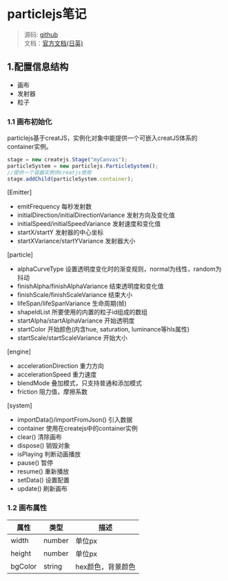 # particlejs笔记

>源码: [github](https://github.com/ics-creative/ParticleJS)  
>文档：[官方文档(日英)](https://ics-creative.github.io/ParticleJS/docs/index.html#_particlejs_d_.particlejs.colordata)  

## 1.配置信息结构
+ 画布  
+ 发射器  
+ 粒子  

### 1.1 画布初始化
particlejs基于creatJS，实例化对象中能提供一个可嵌入creatJS体系的container实例。  
```js
stage = new createjs.Stage("myCanvas");
particleSystem = new particlejs.ParticleSystem();
//提供一个容器实例供creatjs使用
stage.addChild(particleSystem.container);
```

[Emitter]  
+ emitFrequency 每秒发射数  
+ initialDirection/initialDirectionVariance 发射方向及变化值  
+ initialSpeed/initialSpeedVariance 发射速度和变化值  
+ startX/startY 发射器的中心坐标
+ startXVariance/startYVariance 发射器大小  

[particle]  
+ alphaCurveType 设置透明度变化时的渐变规则，normal为线性，random为抖动  
+ finishAlpha/finishAlphaVariance 结束透明度和变化值  
+ finishScale/finishScaleVariance 结束大小  
+ lifeSpan/lifeSpanVariance 生命周期(帧)  
+ shapeIdList 所要使用的内置的粒子id组成的数组  
+ startAlpha/startAlphaVariance 开始透明度  
+ startColor 开始颜色(内含hue, saturation, luminance等hls属性)  
+ startScale/startScaleVariance 开始大小 

[engine]  
+ accelerationDirection 重力方向  
+ accelerationSpeed 重力速度  
+ blendMode 叠加模式，只支持普通和添加模式  
+ friction 阻力值，摩擦系数  

[system]  
+ importData()/importFromJson() 引入数据  
+ container 使用在createjs中的container实例  
+ clear() 清除画布  
+ dispose() 销毁对象  
+ isPlaying 判断动画播放  
+ pause() 暂停  
+ resume() 重新播放  
+ setData() 设置配置  
+ update() 刷新画布  

### 1.2 画布属性
属性 | 类型 | 描述
--- | --- | ---
width | number | 单位px
height | number | 单位px
bgColor | string | hex颜色，背景颜色


